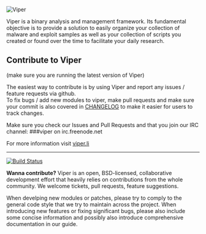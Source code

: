 ![Viper](http://viper.li/viper.png)

Viper is a binary analysis and management framework. Its fundamental objective is to provide a solution to easily organize your collection of malware and exploit samples as well as your collection of scripts you created or found over the time to facilitate your daily research.

<h2>Contribute to Viper</h2>
(make sure you are running the latest version of Viper)

The easiest way to contribute is by using Viper and report any issues / feature requests via github.<br/>
To fix bugs / add new modules to viper, make pull requests and make sure your commit is also covered in [CHANGELOG](https://github.com/botherder/viper/blob/master/CHANGELOG) to make it easier for users to track changes.

Make sure you check our Issues and Pull Requests and that you join our IRC channel: ###viper on irc.freenode.net

For more information visit [viper.li](http://viper.li/)

<hr />

[![Build Status](https://api.travis-ci.org/viper-framework/viper.png?branch=master)](https://travis-ci.org/viper-framework/viper)

**Wanna contribute?** Viper is an open, BSD-licensed, collaborative development effort that heavily relies on contributions from the whole community. We welcome tickets, pull requests, feature suggestions.

When develping new modules or patches, please try to comply to the general code style that we try to maintain across the project. When introducing new features or fixing significant bugs, please also include some concise information and possibly also introduce comprehensive documentation in our guide.

<!--<hr />

Viper is now using [BitHub](https://whispersystems.org/blog/bithub) system to reward developers and contributors with Bitcoins. You can read more details about it [here](http://viper.li/blog/2014-07-15-viper-bitcoin.html) and you can start donating Bitcoins to this wallet **15xrTWmduftdHezxiCZyC1yFLo5RJXaAZS**. This is the current reward per commit:

[![BitHub](https://viperbithub.herokuapp.com/v1/status/payment/commit)](http://viper.li/blog/2014-07-15-viper-bitcoin.html)-->
